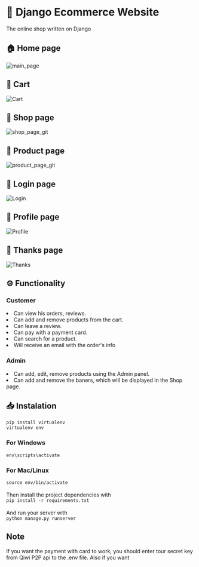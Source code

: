 # 👾 Django Ecommerce Website
The online shop written on Django
## 🏠 Home page
![main_page](https://user-images.githubusercontent.com/99086730/164073962-f18b7276-5866-4d92-9775-178832280df1.png)

## 🛒 Cart
![Cart](https://user-images.githubusercontent.com/99086730/164075284-cc97d5c2-5d0a-4069-8f2a-b53b5f39d8c3.png)

## 🏪 Shop page
![shop_page_git](https://user-images.githubusercontent.com/99086730/164085935-44a2e94a-c183-4667-8a54-da0d6c49cebf.png)

## 🏮 Product page
![product_page_git](https://user-images.githubusercontent.com/99086730/164075657-5e86dc8c-5716-42d5-8937-ccb98b876fab.png)

## 🔑 Login page
![Login](https://user-images.githubusercontent.com/99086730/164076369-7a924480-76a4-4f9c-acca-cc86de786ab2.png)

## 🔎 Profile page
![Profile](https://user-images.githubusercontent.com/99086730/164076867-a7f4fdf9-6e97-4b45-9c1f-e4c866e2decb.png)

## 🔮 Thanks page
![Thanks](https://user-images.githubusercontent.com/99086730/164077002-17c9500a-a7ab-4459-a3c9-b01779d613bd.png)

## ⚙️ Functionality

### Customer
<li>Can view his orders, reviews.</li>
<li>Can add and remove products from the cart.</li>
<li>Can leave a review.</li>
<li>Can pay with a payment card.</li>
<li>Can search for a product.</li>
<li>Will receive an email with the order's info</li>

### Admin
<li>Can add, edit, remove products using the Admin panel.</li>
<li>Can add and remove the baners, which will be displayed in the Shop page.</li>

## 📥 Instalation
```pip install virtualenv```<br>
```virtualenv env```
### For Windows
```env\scripts\activate```
### For Mac/Linux
```source env/bin/activate```<br><br>
Then install the project dependencies with<br>
```pip install -r requirements.txt```<br><br>
And run your server with<br>
```python manage.py runserver```

## Note
If you want the payment with card to work, you should enter tour secret key from Qiwi P2P api to the .env file. Also if you want 
